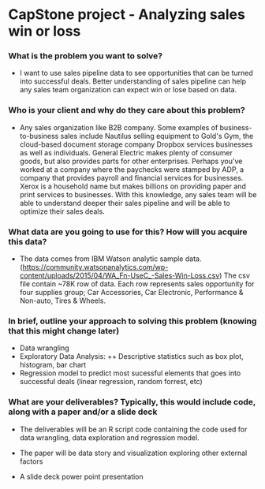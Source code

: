
# CapStone project - Analyzing sales win or loss


### What is the problem you want to solve?

  + I want to use sales pipeline data to see opportunities that can be turned into successful deals. Better understanding of sales pipeline can help any sales team organization can expect win or lose based on data. 
  
### Who is your client and why do they care about this problem?
   
  + Any sales organization like B2B company. Some examples of business-to-business sales include Nautilus selling equipment to Gold's Gym, the cloud-based document storage company Dropbox services businesses as well as individuals. General Electric makes plenty of consumer goods, but also provides parts for other enterprises. Perhaps you've worked at a company where the paychecks were stamped by ADP, a company that provides payroll and financial services for businesses. Xerox is a household name but makes billions on providing paper and print services to businesses. With this knowledge, any sales team will be able to understand deeper their sales pipeline and will be able to optimize their sales deals.
  
### What data are you going to use for this? How will you acquire this data?

  * The data comes from IBM Watson analytic sample data. (https://community.watsonanalytics.com/wp-content/uploads/2015/04/WA_Fn-UseC_-Sales-Win-Loss.csv) 
  The csv file contain ~78K row of data. Each row represents sales opportunity for four supplies group; Car Accessories, Car Electronic, Performance & Non-auto, Tires & Wheels.
  
  
### In brief, outline your approach to solving this problem (knowing that this might change later)
  
   + Data wrangling
   + Exploratory Data Analysis:
      ++ Descriptive statistics such as box plot, histogram, bar chart
   + Regression model to predict most sucessful elements that goes into successful deals
     (linear regression, random forrest, etc)

### What are your deliverables? Typically, this would include code, along with a paper and/or a slide deck
  
   + The deliverables will be an R script code containing the code used for data wrangling, data exploration and regression model.

   + The paper will be data story and visualization exploring other external factors 

   + A slide deck power point presentation   
  
